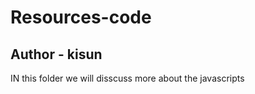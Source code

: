 # Resources-code

<h2>Author - kisun</h2>

<p>IN this folder we will disscuss more about the javascripts</p>
